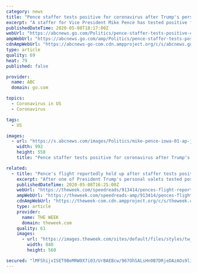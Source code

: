 ```yaml
---
category: news
title: "Pence staffer tests positive for coronavirus after Trump's personal valet does same"
excerpt: "A staffer for Vice President Mike Pence has tested positive for the coronavirus one day after President Donald Trump revealed his personal valet had tested positive."
publishedDateTime: 2020-05-08T18:17:00Z
webUrl: "https://abcnews.go.com/Politics/pence-staffer-tests-positive-coronavirus-trumps-personal-valet/story?id=70582316"
ampWebUrl: "https://abcnews.go.com/amp/Politics/pence-staffer-tests-positive-coronavirus-trumps-personal-valet/story?id=70582316"
cdnAmpWebUrl: "https://abcnews-go-com.cdn.ampproject.org/c/s/abcnews.go.com/amp/Politics/pence-staffer-tests-positive-coronavirus-trumps-personal-valet/story?id=70582316"
type: article
quality: 69
heat: 79
published: false

provider:
  name: ABC
  domain: go.com

topics:
  - Coronavirus in US
  - Coronavirus

tags:
  - US

images:
  - url: "https://s.abcnews.com/images/Politics/mike-pence-iowa-01-ap-jc-200508_hpMain_16x9_992.jpg"
    width: 992
    height: 558
    title: "Pence staffer tests positive for coronavirus after Trump's personal valet does same"

related:
  - title: "Pence's flight reportedly held up after staffer tests positive for coronavirus"
    excerpt: "After one of President Trump's personal valets tested positive for COVID-19, a staffer for Vice President Mike Pence has reportedly tested positive as well. Pence's flight to Iowa"
    publishedDateTime: 2020-05-08T16:25:00Z
    webUrl: "https://theweek.com/speedreads/913414/pences-flight-reportedly-held-after-staffer-tests-positive-coronavirus"
    ampWebUrl: "https://theweek.com/speedreads-amp/913414/pences-flight-reportedly-held-after-staffer-tests-positive-coronavirus"
    cdnAmpWebUrl: "https://theweek-com.cdn.ampproject.org/c/s/theweek.com/speedreads-amp/913414/pences-flight-reportedly-held-after-staffer-tests-positive-coronavirus"
    type: article
    provider:
      name: THE WEEK
      domain: theweek.com
    quality: 61
    images:
      - url: "https://images.theweek.com/sites/default/files/styles/tw_image_6_4/public/gettyimages-1211309963_1.jpg?itok=X5osKTqu"
        width: 840
        height: 560

secured: "lMFShijxISET9BeMRW0X7i03/UrBAEBcw/967OhSALsHn0B7DRjeDAzAOs9liBAsDQtKHWvvNsfH4eqbCWRfPFUMg7nAryDf1xabLwWkutAdtzYXUDCHaBczBOfKv1n9AeOTdhRlN8yD7G+c3JFiSPFKSs6GF2FQyq25zpSNYWrwJd02ktxFGfAQ5Z9rnDAV7Z3/LJCnuH/Hv5EzT0LWn123+/FpHzWWseIj499TqSfB/peLEFWVoLEmhIum3UMV5Ma6o0GwRUouNjblr0LIzY/g87WYWlXG2lBptlAQ5WDXSg/d4SuzpiyVjwn0pZLW9BSOCOEqaPMLB8dwxbRGwULJsIgQ0KDbWZB0p0ytLrtov0pBBntXigkAx8vQIyi/Acmvwz31Qs6f/kWRAayG59Qmytk3mwBa0FxZshw+Ir9i+i9MAOb4kMn3vIavdQSSyp0AnWsMxCeSgSvc911o40x8g4ZMUy61ZURDQA2evb4=;dpUZPVZjmKMXdxsVzoUx4g=="
---
```


